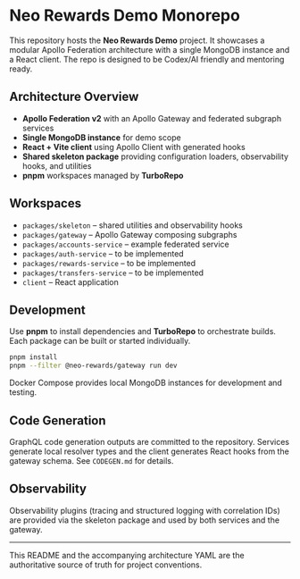 # Neo Rewards Demo Monorepo

This repository hosts the **Neo Rewards Demo** project. It showcases a modular Apollo Federation architecture with a single MongoDB instance and a React client. The repo is designed to be Codex/AI friendly and mentoring ready.

## Architecture Overview

- **Apollo Federation v2** with an Apollo Gateway and federated subgraph services
- **Single MongoDB instance** for demo scope
- **React + Vite client** using Apollo Client with generated hooks
- **Shared skeleton package** providing configuration loaders, observability hooks, and utilities
- **pnpm** workspaces managed by **TurboRepo**

## Workspaces

- `packages/skeleton` – shared utilities and observability hooks
- `packages/gateway` – Apollo Gateway composing subgraphs
- `packages/accounts-service` – example federated service
- `packages/auth-service` – to be implemented
- `packages/rewards-service` – to be implemented
- `packages/transfers-service` – to be implemented
- `client` – React application

## Development

Use **pnpm** to install dependencies and **TurboRepo** to orchestrate builds. Each package can be built or started individually.

```bash
pnpm install
pnpm --filter @neo-rewards/gateway run dev
```

Docker Compose provides local MongoDB instances for development and testing.

## Code Generation

GraphQL code generation outputs are committed to the repository. Services generate local resolver types and the client generates React hooks from the gateway schema. See `CODEGEN.md` for details.

## Observability

Observability plugins (tracing and structured logging with correlation IDs) are provided via the skeleton package and used by both services and the gateway.

---

This README and the accompanying architecture YAML are the authoritative source of truth for project conventions.
